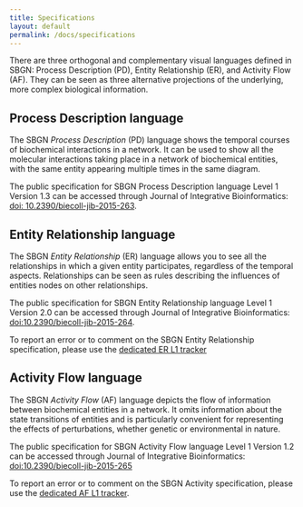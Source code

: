 ```yaml
---
title: Specifications
layout: default
permalink: /docs/specifications
---
```


There are three orthogonal and complementary visual languages defined in SBGN: Process Description (PD), Entity Relationship (ER), and Activity Flow (AF). They can be seen as three alternative projections of the underlying, more complex biological information.

## Process Description language

The SBGN *Process Description* (PD) language shows the temporal courses of biochemical interactions in a network. It can be used to show all the molecular interactions taking place in a network of biochemical entities, with the same entity appearing multiple times in the same diagram.

The public specification for SBGN Process Description language Level 1 Version 1.3 can be accessed through Journal of Integrative Bioinformatics: [doi: 10.2390/biecoll-jib-2015-263](http://journal.imbio.de/article.php?aid=263).


## Entity Relationship language

The SBGN *Entity Relationship* (ER) language allows you to see all the relationships in which a given entity participates, regardless of the temporal aspects. Relationships can be seen as rules describing the influences of entities nodes on other relationships.

The public specification for SBGN Entity Relationship language Level 1 Version 2.0 can be accessed through Journal of Integrative Bioinformatics: [<doi:10.2390/biecoll-jib-2015-264>](http://journal.imbio.de/article.php?aid=264).

To report an error or to comment on the SBGN Entity Relationship specification, please use the [dedicated ER L1 tracker](https://sourceforge.net/tracker/?group_id=178553&atid=1170625)

## Activity Flow language

The SBGN *Activity Flow* (AF) language depicts the flow of information between biochemical entities in a network. It omits information about the state transitions of entities and is particularly convenient for representing the effects of perturbations, whether genetic or environmental in nature.

The public specification for SBGN Activity Flow language Level 1 Version 1.2 can be accessed through Journal of Integrative Bioinformatics: [<doi:10.2390/biecoll-jib-2015-265>](http://journal.imbio.de/article.php?aid=265)

To report an error or to comment on the SBGN Activity specification, please use the [dedicated AF L1 tracker](http://sourceforge.net/tracker/?func=add&group_id=178553&atid=1175366).
